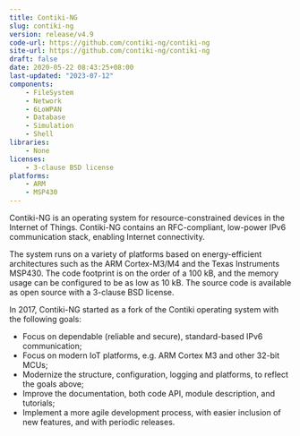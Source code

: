 ```yaml
---
title: Contiki-NG
slug: contiki-ng
version: release/v4.9
code-url: https://github.com/contiki-ng/contiki-ng
site-url: https://github.com/contiki-ng/contiki-ng
draft: false
date: 2020-05-22 08:43:25+08:00
last-updated: "2023-07-12"
components:
    - FileSystem
    - Network
    - 6LoWPAN
    - Database
    - Simulation
    - Shell
libraries:
    - None
licenses:
    - 3-clause BSD license
platforms:
    - ARM
    - MSP430
---
```




Contiki-NG is an operating system for resource-constrained devices in the Internet of Things. Contiki-NG contains an RFC-compliant, low-power IPv6 communication stack, enabling Internet connectivity.

<!--more-->

The system runs on a variety of platforms based on energy-efficient architectures such as the ARM Cortex-M3/M4 and the Texas Instruments MSP430. The code footprint is on the order of a 100 kB, and the memory usage can be configured to be as low as 10 kB. The source code is available as open source with a 3-clause BSD license.

In 2017, Contiki-NG started as a fork of the Contiki operating system with the following goals:

- Focus on dependable (reliable and secure), standard-based IPv6 communication;
- Focus on modern IoT platforms, e.g. ARM Cortex M3 and other 32-bit MCUs;
- Modernize the structure, configuration, logging and platforms, to reflect the goals above;
- Improve the documentation, both code API, module description, and tutorials;
- Implement a more agile development process, with easier inclusion of new features, and with periodic releases.